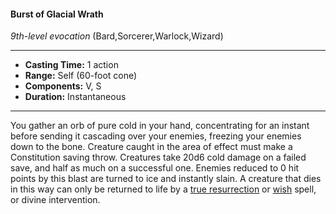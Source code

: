 #### Burst of Glacial Wrath
*9th-level evocation* (Bard,Sorcerer,Warlock,Wizard)
___
- **Casting Time:** 1 action
- **Range:** Self (60-foot cone)
- **Components:** V, S
- **Duration:** Instantaneous
---
You gather an orb of pure cold in your hand, concentrating for an instant before sending it cascading over your enemies, freezing your enemies down to the bone. Creature caught in the area of effect must make a Constitution saving throw. Creatures take 20d6 cold damage on a failed save, and half as much on a successful one. Enemies reduced to 0 hit points by this blast are turned to ice and instantly slain. A creature that dies in this way can only be returned to life by a [true resurrection](./true-resurrection.md) or [wish](./wish.md) spell, or divine intervention.
